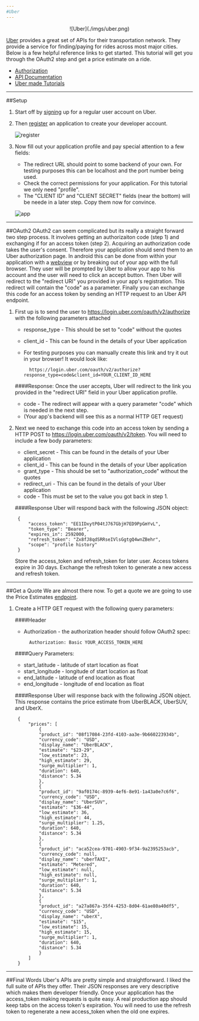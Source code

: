 ```yaml
---
#Uber
---
```


<center>
![Uber](./imgs/uber.png)
</center>

[Uber](https://www.uber.com/) provides a great set of APIs for their transportation network. 
They provide a service for finding/paying for rides across most major cities.
Below is a few helpful reference links to get started. 
This tutorial will get you through the OAuth2 step and get a price estimate on a ride.

- [Authorization](https://developer.uber.com/v1/auth/)
- [API Documentation](https://developer.uber.com/v1/endpoints/)
- [Uber made Tutorials](https://developer.uber.com/v1/tutorials/)



---
##Setup
1. Start off by [signing](https://login.uber.com/login) up for a regular user account on Uber.
2. Then [register](https://developer.uber.com/dashboard) an application to create your developer account.

	![register](./imgs/register.png)

3. Now fill out your application profile and pay special attention to a few fields:
	- The redirect URL should point to some backend of your own. For testing purposes this can be localhost and the port number being used.
	- Check the correct permissions for your application.  For this tutorial we only need "profile".
	- The "CLIENT ID" and "CLIENT SECRET" fields (near the bottom) will be neede in a later step.  Copy them now for convince.
	
	![app](./imgs/app.png)
	

---
##OAuth2 
OAuth2 can seem complicated but its really a straight forward two step process. 
It involves getting an authorizaiton code (step 1) and exchanging if for an access token (step 2).
Acquiring an authorization code takes the user's consent. 
Therefore your application should send them to an Uber authorization page.
In android this can be done from within your application with a [webview](http://developer.android.com/reference/android/webkit/WebView.html) or by breaking out of your app with the full browser.
They user will be prompted by Uber to allow your app to his account and the user will need to click an accept button.
Then Uber will redirect to the "redirect URI" you provided in your app's registration.
This redirect will contain the "code" as a parameter.
Finally you can exchange this code for an access token by sending an HTTP request to an Uber API endpoint.

1. First up is to send the user to https://login.uber.com/oauth/v2/authorize with the following parameters attached
	- response_type - This should be set to "code" without the quotes
	- client_id	- This can be found in the details of your Uber application
	- For testing purposes you can manually create this link and try it out in your browser!  It would look like:
	
			https://login.uber.com/oauth/v2/authorize?response_type=code&client_id=YOUR_CLIENT_ID_HERE

	####Response: 
	Once the user accepts, Uber will redirect to the link you provided in the "redirect URI" field in your Uber application profile.
	- code - The redirect will appear with a query parameter "code" which is needed in the next step.
	- (Your app's backend will see this as a normal HTTP GET request)
	
2. Next we need to exchange this code into an access token by sending a HTTP POST to https://login.uber.com/oauth/v2/token. 
You will need to include a few body parameters:
	- client_secret - This can be found in the details of your Uber application
	- client_id - This can be found in the details of your Uber application
	- grant_type - This should be set to "authorization_code" without the quotes
	- redirect_uri - This can be found in the details of your Uber application
	- code - This must be set to the value you got back in step 1.
	
	####Response
	Uber will respond back with the following JSON object:
	
		{
			"access_token": "EE1IDxytP04tJ767GbjH7ED9PpGmYvL",
			"token_type": "Bearer",
			"expires_in": 2592000,
			"refresh_token": "Zx8fJ8qdSRRseIVlsGgtgQ4wnZBehr",
			"scope": "profile history"
		}

	Store the access_token and refresh_token for later user. 
	Access tokens expire in 30 days.
	Exchange the refresh token to generate a new access and refresh token.

---
##Get a Quote
We are almost there now.
To get a quote we are going to use the Price Estimates [endpoint](https://developer.uber.com/v1/endpoints/).

1. Create a HTTP GET request with the following query parameters:
	
	####Header
	- Authorization - the authorization header should follow OAuth2 spec:
	
			Authorization: Basic YOUR_ACCESS_TOKEN_HERE
	
	####Query Parameters:
	- start_latitude - latitude of start location as float
	- start_longitude - longitude of start location as float
	- end_latitude - latitude of end location as float
	- end_longitude - longitude of end location as float
	
	####Response
	Uber will response back with the following JSON object. 
	This response contains the price estimate from UberBLACK, UberSUV, and UberX.
	
	
		{
			"prices": [
				{
				"product_id": "08f17084-23fd-4103-aa3e-9b660223934b",
				"currency_code": "USD",
				"display_name": "UberBLACK",
				"estimate": "$23-29",
				"low_estimate": 23,
				"high_estimate": 29,
				"surge_multiplier": 1,
				"duration": 640,
				"distance": 5.34
				},
				{
				"product_id": "9af0174c-8939-4ef6-8e91-1a43a0e7c6f6",
				"currency_code": "USD",
				"display_name": "UberSUV",
				"estimate": "$36-44",
				"low_estimate": 36,
				"high_estimate": 44,
				"surge_multiplier": 1.25,
				"duration": 640,
				"distance": 5.34
				},
				{
				"product_id": "aca52cea-9701-4903-9f34-9a2395253acb",
				"currency_code": null,
				"display_name": "uberTAXI",
				"estimate": "Metered",
				"low_estimate": null,
				"high_estimate": null,
				"surge_multiplier": 1,
				"duration": 640,
				"distance": 5.34
				},
				{
				"product_id": "a27a867a-35f4-4253-8d04-61ae80a40df5",
				"currency_code": "USD",
				"display_name": "uberX",
				"estimate": "$15",
				"low_estimate": 15,
				"high_estimate": 15,
				"surge_multiplier": 1,
				"duration": 640,
				"distance": 5.34
				}
			]
		}
---
##Final Words
Uber's APIs are pretty simple and straightforward.
I liked the full suite of APIs they offer.
Their JSON responses are very descriptive which makes them developer friendly. 
Once your application has the access_token making requests is quite easy.
A real production app should keep tabs on the access token's expiration.
You will need to use the refresh token to regenerate a new access_token when the old one expires.
